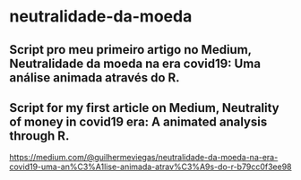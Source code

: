 # neutralidade-da-moeda

## Script pro meu primeiro artigo no Medium, Neutralidade da moeda na era covid19: Uma análise animada através do R.

## Script for my first article on Medium, Neutrality of money in covid19 era: A animated analysis through R.

https://medium.com/@guilhermeviegas/neutralidade-da-moeda-na-era-covid19-uma-an%C3%A1lise-animada-atrav%C3%A9s-do-r-b79cc0f3ee98
